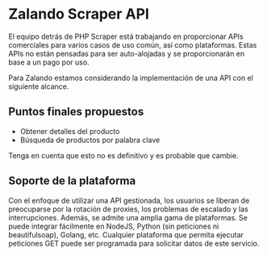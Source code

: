 # Zalando Scraper API

El equipo detrás de PHP Scraper está trabajando en proporcionar APIs comerciales para varios casos de uso común, así como plataformas. Estas APIs no están pensadas para ser auto-alojadas y se proporcionarán en base a un pago por uso.

Para Zalando estamos considerando la implementación de una API con el siguiente alcance.

## Puntos finales propuestos

- Obtener detalles del producto
- Búsqueda de productos por palabra clave

Tenga en cuenta que esto no es definitivo y es probable que cambie.

## Soporte de la plataforma

Con el enfoque de utilizar una API gestionada, los usuarios se liberan de preocuparse por la rotación de proxies, los problemas de escalado y las interrupciones. Además, se admite una amplia gama de plataformas. Se puede integrar fácilmente en NodeJS, Python (sin peticiones ni beautifulsoap), Golang, etc. Cualquier plataforma que permita ejecutar peticiones GET puede ser programada para solicitar datos de este servicio.
